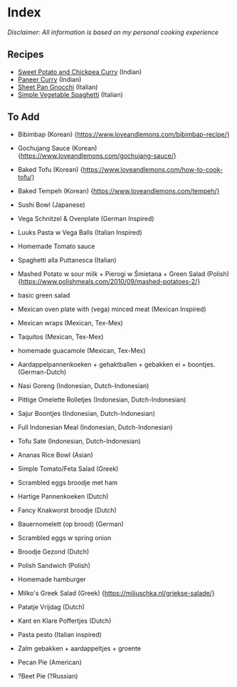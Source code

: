 # Index
*Disclaimer: All information is based on my personal cooking experience*

## Recipes

- [Sweet Potato and Chickpea Curry](/recipes/sweet-potato-and-chickpea-curry.md) (Indian)
- [Paneer Curry](/recipes/paneer-curry.md) (Indian)
- [Sheet Pan Gnocchi](/recipes/sheet-pan-gnocchi.md) (Italian)
- [Simple Vegetable Spaghetti](/recipes/simple-vegetable-spaghetti.md) (Italian)

## To Add
- Bibimbap (Korean) {https://www.loveandlemons.com/bibimbap-recipe/}
- Gochujang Sauce (Korean) {https://www.loveandlemons.com/gochujang-sauce/}
- Baked Tofu (Korean) {https://www.loveandlemons.com/how-to-cook-tofu/}
- Baked Tempeh (Korean) {https://www.loveandlemons.com/tempeh/}
- Sushi Bowl (Japanese)
- Vega Schnitzel & Ovenplate (German Inspired)
- Luuks Pasta w Vega Balls (Italian Inspired)

- Homemade Tomato sauce
- Spaghetti alla Puttanesca (Italian)
- Mashed Potato w sour milk + Pierogi w Śmietana + Green Salad (Polish) {https://www.polishmeals.com/2010/09/mashed-potatoes-2/}
- basic green salad
- Mexican oven plate with (vega) minced meat (Mexican Inspired)
- Mexican wraps (Mexican, Tex-Mex)
- Taquitos (Mexican, Tex-Mex)
- homemade guacamole (Mexican, Tex-Mex)
- Aardappelpannenkoeken + gehaktballen + gebakken ei + boontjes. (German-Dutch)
- Nasi Goreng (Indonesian, Dutch-Indonesian) 
- Pittige Omelette Rolletjes (Indonesian, Dutch-Indonesian)
- Sajur Boontjes (Indonesian, Dutch-Indonesian)
- Full Indonesian Meal (Indonesian, Dutch-Indonesian)
- Tofu Sate (Indonesian, Dutch-Indonesian) 
- Ananas Rice Bowl (Asian)
- Simple Tomato/Feta Salad (Greek)
- Scrambled eggs broodje met ham
- Hartige Pannenkoeken (Dutch)
- Fancy Knakworst broodje (Dutch)
- Bauernomelett (op brood) (German)
- Scrambled eggs w spring onion
- Broodje Gezond (Dutch)
- Polish Sandwich (Polish)
- Homemade hamburger 
- Milko's Greek Salad (Greek) {https://miljuschka.nl/griekse-salade/}
- Patatje Vrijdag (Dutch)
- Kant en Klare Poffertjes (Dutch)
- Pasta pesto (Italian inspired)
- Zalm gebakken + aardappeltjes + groente
- Pecan Pie (American)
- ?Beet Pie (?Russian)

